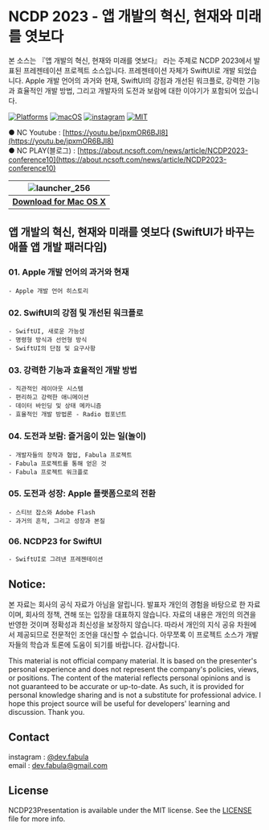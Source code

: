 # **NCDP 2023 - 앱 개발의 혁신, 현재와 미래를 엿보다**
본 소스는 『앱 개발의 혁신, 현재와 미래를 엿보다』 라는 주제로 NCDP 2023에서 발표된 프레젠테이션 프로젝트 소스입니다. 프레젠테이션 자체가 SwiftUI로 개발 되었습니다. Apple 개발 언어의 과거와 현재, SwiftUI의 강점과 개선된 워크플로, 강력한 기능과 효율적인 개발 방법, 그리고 개발자의 도전과 보람에 대한 이야기가 포함되어 있습니다.

[![Platforms](https://img.shields.io/badge/Platforms-macOS-blue?style=flat-square)](https://developer.apple.com/macOS)
[![macOS](https://img.shields.io/badge/macOS-12.0-blue.svg)](https://developer.apple.com/macOS)
[![instagram](https://img.shields.io/badge/instagram-@dev.fabula-orange.svg?style=flat-square)](https://www.instagram.com/dev.fabula)
[![MIT](https://img.shields.io/badge/licenses-MIT-red.svg)](https://opensource.org/licenses/MIT)  

● NC Youtube : [https://youtu.be/jpxmOR6BJl8](https://youtu.be/jpxmOR6BJl8)<br>
● NC PLAY(블로그) : [https://about.ncsoft.com/news/article/NCDP2023-conference10](https://about.ncsoft.com/news/article/NCDP2023-conference10)

| ![launcher_256](https://github.com/jasudev/NCDP2023/assets/1617304/535fdf69-4e26-4cd4-aae6-33c27c8a5dc5) |
| :------------: |
| [**Download for Mac OS X**](https://github.com/jasudev/NCDP2023/raw/main/NCDP23.zip) |


## **앱 개발의 혁신, 현재와 미래를 엿보다 (SwiftUI가 바꾸는 애플 앱 개발 패러다임)**

### 01. Apple 개발 언어의 과거와 현재
	- Apple 개발 언어 히스토리

### 02. SwiftUI의 강점 및 개선된 워크플로
	- SwiftUI, 새로운 가능성
	- 명령형 방식과 선언형 방식
	- SwiftUI의 단점 및 요구사항

### 03. 강력한 기능과 효율적인 개발 방법
	- 직관적인 레이아웃 시스템
	- 편리하고 강력한 애니메이션
	- 데이터 바인딩 및 상태 메카니즘
	- 효율적인 개발 방법론 - Radio 컴포넌트

### 04. 도전과 보람: 즐거움이 있는 일(놀이)
	- 개발자들의 창작과 협업, Fabula 프로젝트
	- Fabula 프로젝트를 통해 얻은 것
	- Fabula 프로젝트 워크플로

### 05. 도전과 성장: Apple 플랫폼으로의 전환
	- 스티브 잡스와 Adobe Flash
	- 과거의 흔적, 그리고 성장과 본질

### 06. NCDP23 for SwiftUI
	- SwiftUI로 그려낸 프레젠테이션


## Notice:
본 자료는 회사의 공식 자료가 아님을 알립니다. 발표자 개인의 경험을 바탕으로 한 자료이며, 회사의 정책, 견해 또는 입장을 대표하지 않습니다. 자료의 내용은 개인의 의견을 반영한 것이며 정확성과 최신성을 보장하지 않습니다. 따라서 개인의 지식 공유 차원에서 제공되므로 전문적인 조언을 대신할 수 없습니다. 아무쪼록 이 프로젝트 소스가 개발자들의 학습과 토론에 도움이 되기를 바랍니다. 감사합니다.

This material is not official company material. It is based on the presenter's personal experience and does not represent the company's policies, views, or positions. The content of the material reflects personal opinions and is not guaranteed to be accurate or up-to-date. As such, it is provided for personal knowledge sharing and is not a substitute for professional advice. I hope this project source will be useful for developers' learning and discussion. Thank you.

## Contact
instagram : [@dev.fabula](https://www.instagram.com/dev.fabula)  
email : [dev.fabula@gmail.com](mailto:dev.fabula@gmail.com)

## License
NCDP23Presentation is available under the MIT license. See the [LICENSE](LICENSE) file for more info.
